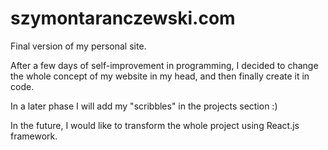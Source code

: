 # szymontaranczewski.com
Final version of my personal site.

After a few days of self-improvement in programming, I decided to change the whole concept of my website in my head, and then finally create it in code.

In a later phase I will add my "scribbles" in the projects section :)

In the future, I would like to transform the whole project using React.js framework.

